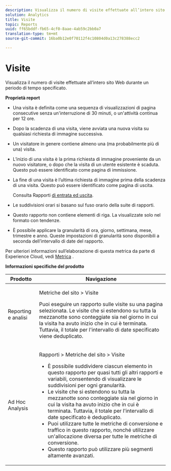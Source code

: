 ```yaml
---
description: Visualizza il numero di visite effettuate all’intero sito Web durante un periodo di tempo specificato.
solution: Analytics
title: Visite
topic: Reports
uuid: ff65bddf-fb65-4cf0-8aae-4ab59c2bb0a7
translation-type: tm+mt
source-git-commit: 16ba0b12e0f70112f4c10804d0a13c278388ecc2

---
```



# Visite

Visualizza il numero di visite effettuate all’intero sito Web durante un periodo di tempo specificato.

**Proprietà report**

* Una visita è definita come una sequenza di visualizzazioni di pagina consecutive senza un'interruzione di 30 minuti, o un'attività continua per 12 ore.
* Dopo la scadenza di una visita, viene avviata una nuova visita su qualsiasi richiesta di immagine successiva.
* Un visitatore in genere contiene almeno una (ma probabilmente più di una) visita.
* L’inizio di una visita è la prima richiesta di immagine proveniente da un nuovo visitatore, o dopo che la visita di un utente esistente è scaduta. Questo può essere identificato come pagina di immissione.
* La fine di una visita è l’ultima richiesta di immagine prima della scadenza di una visita. Questo può essere identificato come pagina di uscita.

   Consulta Rapporti [di entrata ed uscita](/help/components/c-variables/dimensionslist/reports-entries-exits.md).
* Le suddivisioni orari si basano sul fuso orario della suite di rapporti.
* Questo rapporto non contiene elementi di riga. La visualizzate solo nel formato con tendenze.
* È possibile applicare la granularità di ora, giorno, settimana, mese, trimestre e anno. Queste impostazioni di granularità sono disponibili a seconda dell’intervallo di date del rapporto.

Per ulteriori informazioni sull’elaborazione di questa metrica da parte di Experience Cloud, vedi [Metrica](/help/components/c-variables/c-metrics/metrics-visit.md) .

**Informazioni specifiche del prodotto**

<table id="table_3138CA443CAC4F55838216E8B8786EE2"> 
 <thead> 
  <tr> 
   <th colname="col1" class="entry"> Prodotto </th> 
   <th colname="col2" class="entry"> Navigazione </th> 
  </tr> 
 </thead>
 <tbody> 
  <tr> 
   <td colname="col1"> <p> Reporting e analisi </p> </td> 
   <td colname="col2"> <p> <span class="uicontrol"> Metriche</span> del sito &gt; <span class="uicontrol"> Visite</span> </p> <p>Puoi eseguire un rapporto <span class="wintitle"> sulle</span> visite su una pagina selezionata. Le visite che si estendono su tutta la mezzanotte sono conteggiate sia nel giorno in cui la visita ha avuto inizio che in cui è terminata. Tuttavia, il totale per l'intervallo di date specificato viene deduplicato. </p> </td> 
  </tr> 
  <tr> 
   <td colname="col1"> <p> Ad Hoc Analysis </p> </td> 
   <td colname="col2"> <p> <span class="uicontrol"> Rapporti</span> &gt; <span class="uicontrol"> Metriche</span> del sito &gt; <span class="uicontrol"> Visite</span> </p> 
    <ul id="ul_73FEE02C129041D6A63F2DB07676960F"> 
     <li id="li_CC3BB22DE97941EB8032BE4421FFC173"> È possibile suddividere ciascun elemento in questo rapporto per quasi tutti gli altri rapporti e variabili, consentendo di visualizzare le suddivisioni per ogni granularità. </li> 
     <li id="li_D53D480D73264D47945C9E1202B7BD4F">Le visite che si estendono su tutta la mezzanotte sono conteggiate sia nel giorno in cui la visita ha avuto inizio che in cui è terminata. Tuttavia, il totale per l'intervallo di date specificato è deduplicato. </li> 
     <li id="li_B8BCC584F95B407DB87F5EA57CC88F62">Puoi utilizzare tutte le metriche di conversione e traffico in questo rapporto, nonché utilizzare un'allocazione diversa per tutte le metriche di conversione. </li> 
     <li id="li_0F342D3DCFF44ABAB79BD0F9E7F43E1E">Questo rapporto può utilizzare più segmenti altamente avanzati. </li> 
    </ul> </td> 
  </tr> 
 </tbody> 
</table>

